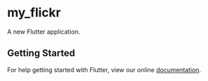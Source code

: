 # my_flickr

A new Flutter application.

## Getting Started

For help getting started with Flutter, view our online
[documentation](https://flutter.io/).
